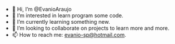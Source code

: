 - 👋 Hi, I’m @EvanioAraujo
- 👀 I’m interested in learn program some code.
- 🌱 I’m currently learning something new.
- 💞️ I’m looking to collaborate on projects to learn more and more.
- 📫 How to reach me: evanio-sp@hotmail.com.

<!---
EvanioAraujo/EvanioAraujo is a ✨ special ✨ repository because its `README.md` (this file) appears on your GitHub profile.
You can click the Preview link to take a look at your changes.
--->
